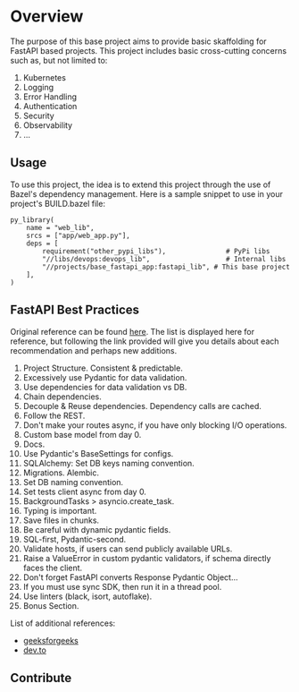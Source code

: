 # Overview

The purpose of this base project aims to provide basic skaffolding for FastAPI
based projects. This project includes basic cross-cutting concerns such as, but
not limited to:

1. Kubernetes
1. Logging
1. Error Handling
1. Authentication
1. Security
1. Observability
1. ...

## Usage

To use this project, the idea is to extend this project through the use of
Bazel's dependency management. Here is a sample snippet to use in your
project's BUILD.bazel file:

```
py_library(
    name = "web_lib",
    srcs = ["app/web_app.py"],
    deps = [
        requirement("other_pypi_libs"),               # PyPi libs
        "//libs/devops:devops_lib",                   # Internal libs
        "//projects/base_fastapi_app:fastapi_lib", # This base project
    ],
)
```

## FastAPI Best Practices

Original reference can be found [here](https://github.com/zhanymkanov/fastapi-best-practices).
The list is displayed here for reference, but following the link provided will
give you details about each recommendation and perhaps new additions.

1. Project Structure. Consistent & predictable.
1. Excessively use Pydantic for data validation.
1. Use dependencies for data validation vs DB.
1. Chain dependencies.
1. Decouple & Reuse dependencies. Dependency calls are cached.
1. Follow the REST.
1. Don't make your routes async, if you have only blocking I/O operations.
1. Custom base model from day 0.
1. Docs.
1. Use Pydantic's BaseSettings for configs.
1. SQLAlchemy: Set DB keys naming convention.
1. Migrations. Alembic.
1. Set DB naming convention.
1. Set tests client async from day 0.
1. BackgroundTasks > asyncio.create_task.
1. Typing is important.
1. Save files in chunks.
1. Be careful with dynamic pydantic fields.
1. SQL-first, Pydantic-second.
1. Validate hosts, if users can send publicly available URLs.
1. Raise a ValueError in custom pydantic validators, if schema directly faces the client.
1. Don't forget FastAPI converts Response Pydantic Object...
1. If you must use sync SDK, then run it in a thread pool.
1. Use linters (black, isort, autoflake).
1. Bonus Section.

List of additional references:
- [geeksforgeeks](https://www.geeksforgeeks.org/tips-for-writing-efficient-and-maintainable-code-with-fastapi/)
- [dev.to](https://dev.to/gyudoza/the-best-practice-of-handling-fastapi-schema-2g3a)

## Contribute


